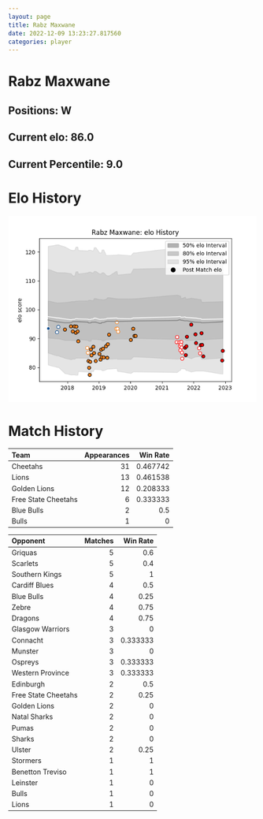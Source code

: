 ```yaml
---  
layout: page  
title: Rabz Maxwane  
date: 2022-12-09 13:23:27.817560  
categories: player  
---
```

# Rabz Maxwane

## Positions: W

## Current elo: 86.0

## Current Percentile: 9.0

# Elo History


![elo history](history_RabzMaxwane.png)
# Match History


| Team                |   Appearances |   Win Rate |
|:--------------------|--------------:|-----------:|
| Cheetahs            |            31 |   0.467742 |
| Lions               |            13 |   0.461538 |
| Golden Lions        |            12 |   0.208333 |
| Free State Cheetahs |             6 |   0.333333 |
| Blue Bulls          |             2 |   0.5      |
| Bulls               |             1 |   0        |

| Opponent            |   Matches |   Win Rate |
|:--------------------|----------:|-----------:|
| Griquas             |         5 |   0.6      |
| Scarlets            |         5 |   0.4      |
| Southern Kings      |         5 |   1        |
| Cardiff Blues       |         4 |   0.5      |
| Blue Bulls          |         4 |   0.25     |
| Zebre               |         4 |   0.75     |
| Dragons             |         4 |   0.75     |
| Glasgow Warriors    |         3 |   0        |
| Connacht            |         3 |   0.333333 |
| Munster             |         3 |   0        |
| Ospreys             |         3 |   0.333333 |
| Western Province    |         3 |   0.333333 |
| Edinburgh           |         2 |   0.5      |
| Free State Cheetahs |         2 |   0.25     |
| Golden Lions        |         2 |   0        |
| Natal Sharks        |         2 |   0        |
| Pumas               |         2 |   0        |
| Sharks              |         2 |   0        |
| Ulster              |         2 |   0.25     |
| Stormers            |         1 |   1        |
| Benetton Treviso    |         1 |   1        |
| Leinster            |         1 |   0        |
| Bulls               |         1 |   0        |
| Lions               |         1 |   0        |